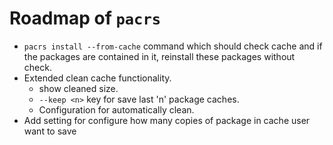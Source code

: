 # Roadmap of `pacrs`

- `pacrs install --from-cache` command which should check cache and if the
  packages are contained in it, reinstall these packages without check.
- Extended clean cache functionality.
  - show cleaned size.
  - `--keep <n>` key for save last 'n' package caches.
  - Configuration for automatically clean.
- Add setting for configure how many copies of package in cache user want to
  save
